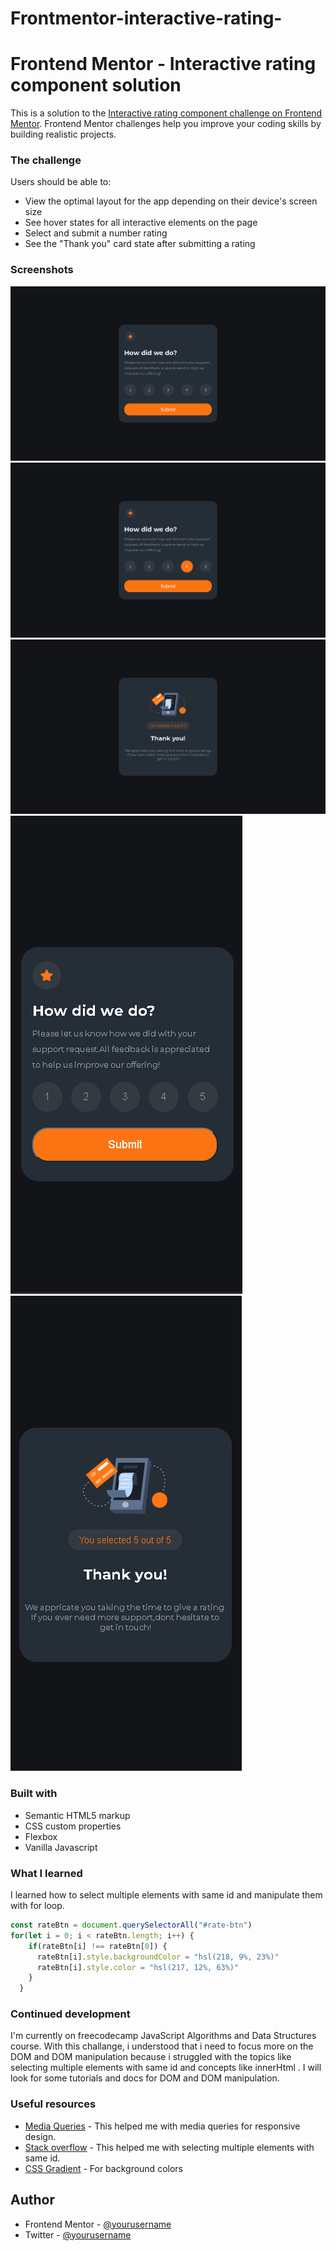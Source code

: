 # Frontmentor-interactive-rating-

# Frontend Mentor - Interactive rating component solution

This is a solution to the [Interactive rating component challenge on Frontend Mentor](https://www.frontendmentor.io/challenges/interactive-rating-component-koxpeBUmI). Frontend Mentor challenges help you improve your coding skills by building realistic projects. 


### The challenge

Users should be able to:

- View the optimal layout for the app depending on their device's screen size
- See hover states for all interactive elements on the page
- Select and submit a number rating
- See the "Thank you" card state after submitting a rating

### Screenshots

![](solution-images/desktop-design.png)
![](solution-images/desktop-active.png)
![](solution-images/desktop-thanks.png)
![](solution-images/mobile-design.png)
![](solution-images/mobile-thanks.png)


### Built with

- Semantic HTML5 markup
- CSS custom properties
- Flexbox
- Vanilla Javascript

### What I learned

I learned how to select multiple elements with same id and manipulate them with for loop.

```js
const rateBtn = document.querySelectorAll("#rate-btn")
for(let i = 0; i < rateBtn.length; i++) {
    if(rateBtn[i] !== rateBtn[0]) {
      rateBtn[i].style.backgroundColor = "hsl(218, 9%, 23%)"
      rateBtn[i].style.color = "hsl(217, 12%, 63%)"
    }
  }
```
### Continued development

I'm currently on freecodecamp JavaScript Algorithms and Data Structures course. With this challange, i understood that i need to focus more on the DOM and DOM manipulation because i struggled with the topics like selecting multiple elements with same id and concepts like innerHtml . I will look for some tutorials and docs for DOM and DOM manipulation.

### Useful resources

- [Media Queries](https://www.w3schools.com/css/css3_mediaqueries_ex.a) - This helped me with media queries for responsive design.
- [Stack overflow](https://stackoverflow.com/questions/3607291/javascript-and-getelementbyid-for-multiple-elements-with-the-same-id) - This helped me with selecting multiple elements with same id.
- [CSS Gradient](https://cssgradient.io/) - For background colors


## Author

- Frontend Mentor - [@yourusername](https://www.frontendmentor.io/profile/Mustafacmn)
- Twitter - [@yourusername](https://twitter.com/Mustafa33878)


